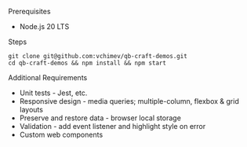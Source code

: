 Prerequisites

- Node.js 20 LTS

Steps

```
git clone git@github.com:vchimev/qb-craft-demos.git
cd qb-craft-demos && npm install && npm start
```

Additional Requirements

- Unit tests - Jest, etc.
- Responsive design - media queries; multiple-column, flexbox & grid layouts
- Preserve and restore data - browser local storage
- Validation - add event listener and highlight style on error
- Custom web components
